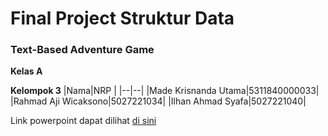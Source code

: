 # Final Project Struktur Data
### Text-Based Adventure Game

**Kelas A**

**Kelompok 3**
|Nama|NRP  |
|--|--|
|Made Krisnanda Utama|5311840000033|
|Rahmad Aji Wicaksono|5027221034|
|Ilhan Ahmad Syafa|5027221040|

Link powerpoint dapat dilihat [di sini](https://www.canva.com/design/DAF3CzEhwKU/0fKTAS2g6NNOKf4RuwmUXA/edit?utm_content=DAF3CzEhwKU&utm_campaign=designshare&utm_medium=link2&utm_source=sharebutton)
